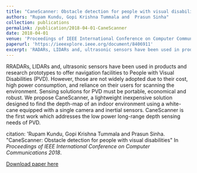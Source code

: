 ```yaml
---
title: "CaneScanner: Obstacle detection for people with visual disabilities"
authors: "Rupam Kundu, Gopi Krishna Tummala and  Prasun Sinha"
collection: publications
permalink: /publication/2018-04-01-CaneScanner
date: 2018-04-01
venue: 'Proceedings of IEEE International Conference on Computer Communications 2018'
paperurl: 'https://ieeexplore.ieee.org/document/8406911'
excerpt: 'RADARs, LIDARs and, ultrasonic sensors have been used in products and research prototypes to offer navigation facilities to People with Visual Disabilities (PVD). However, those are not widely adopted due to their cost, high power consumption, and reliance on their users for scanning the environment. Sensing solutions for PVD must be portable, economical and robust. We propose CaneScanner, a lightweight inexpensive solution designed to find the depth-map of an indoor environment using a white-cane equipped with a single camera and inertial sensors. CaneScanner is the first work which addresses the low power long-range depth sensing needs of PVD.'
---
```

RRADARs, LIDARs and, ultrasonic sensors have been used in products and research prototypes to offer navigation facilities to People with Visual Disabilities (PVD). However, those are not widely adopted due to their cost, high power consumption, and reliance on their users for scanning the environment. Sensing solutions for PVD must be portable, economical and robust. We propose CaneScanner, a lightweight inexpensive solution designed to find the depth-map of an indoor environment using a white-cane equipped with a single camera and inertial sensors. CaneScanner is the first work which addresses the low power long-range depth sensing needs of PVD.

citation: 'Rupam Kundu, Gopi Krishna Tummala and  Prasun Sinha. "CaneScanner: Obstacle detection for people with visual disabilities" In <i> Proceedings of IEEE International Conference on Computer Communications 2018</i>.

[Download paper here](https://ieeexplore.ieee.org/document/8406911)

